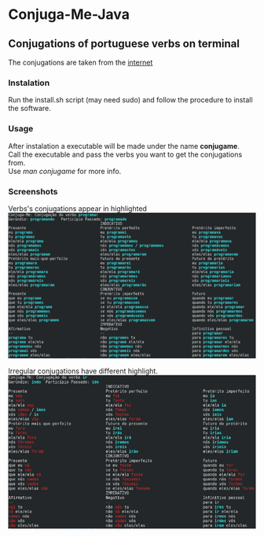 # Conjuga-Me-Java
## Conjugations of portuguese verbs on terminal
  The conjugations are taken from the [internet](http://www.conjuga-me.net/)

### Instalation
  Run the install.sh script (may need sudo) and follow the procedure to install the software.

### Usage
  After instalation a executable will be made under the name **conjugame**.  
  Call the executable and pass the verbs you want to get the conjugations from.  
  Use *man conjugame* for more info.

### Screenshots
  Verbs's conjugations appear in highlighted
  ![Verbo Programar](/imagens/VerboProgramar.png)

  Irregular conjugations have different highlight.
  ![Verbo Ir](/imagens/VerboIr.png)
